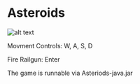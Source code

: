 # Asteroids  



![alt text][screenshot]


Movment Controls: W, A, S, D

Fire Railgun: Enter

The game is runnable via Asteriods-java.jar

[screenshot]:https://i.imgur.com/nTmGA5E.png
